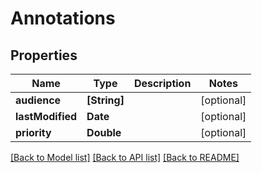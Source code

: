 # Annotations

## Properties
Name | Type | Description | Notes
------------ | ------------- | ------------- | -------------
**audience** | **[String]** |  | [optional] 
**lastModified** | **Date** |  | [optional] 
**priority** | **Double** |  | [optional] 

[[Back to Model list]](../README.md#documentation-for-models) [[Back to API list]](../README.md#documentation-for-api-endpoints) [[Back to README]](../README.md)


